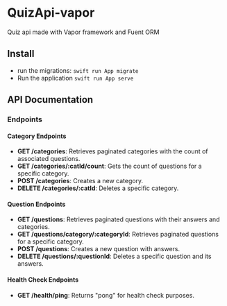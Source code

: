 # QuizApi-vapor
Quiz api made with Vapor framework and Fuent ORM 

## Install

- run the migrations: `swift run App migrate`
- Run the application `swift run App serve`

## API Documentation

### Endpoints

#### Category Endpoints

- **GET /categories**: Retrieves paginated categories with the count of associated questions.
- **GET /categories/:catId/count**: Gets the count of questions for a specific category.
- **POST /categories**: Creates a new category.
- **DELETE /categories/:catId**: Deletes a specific category.

#### Question Endpoints

- **GET /questions**: Retrieves paginated questions with their answers and categories.
- **GET /questions/category/:categoryId**: Retrieves paginated questions for a specific category.
- **POST /questions**: Creates a new question with answers.
- **DELETE /questions/:questionId**: Deletes a specific question and its answers.

#### Health Check Endpoints

- **GET /health/ping**: Returns "pong" for health check purposes.

